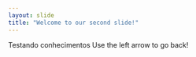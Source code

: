 ```yaml
---
layout: slide
title: "Welcome to our second slide!"
---
```

Testando conhecimentos
Use the left arrow to go back!

